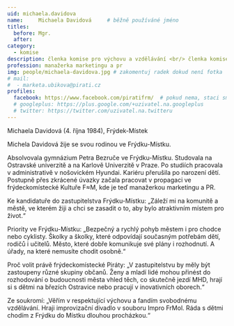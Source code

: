 ```yaml
---
uid: michaela.davidova
name:     Michaela Davidová  	# běžně používáné jméno
titles:
  before: Mgr.
  after:
category:
  - komise
description: členka komise pro výchovu a vzdělávání <br/> členka komise pro obnovu kulturních míst, historických památek a významných lokalit ve Frýdku-Místku # zobrazuje se v lide
profession: manažerka marketingu a pr
img: people/michaela-davidova.jpg # zakomentuj radek dokud není fotka
# mail:
#  - marketa.ubikova@pirati.cz
profiles:
  facebook: https://www.facebook.com/piratifrm/  # pokud nema, staci smazat tuto radku
  # googleplus: https://plus.google.com/+uzivatel.na.googleplus
  # twitter: https://twitter.com/uzivatel.na.twitteru
---
```

Michaela Davidová (4. října 1984), Frýdek-Místek

Michela Davidová žije se svou rodinou ve Frýdku-Místku.

Absolvovala gymnázium Petra Bezruče ve Frýdku-Místku. Studovala na Ostravské univerzitě a na Karlově Univerzitě v Praze. Po studiích pracovala v administrativě v nošovickém Hyundai. Kariéru přerušila po narození dětí. Postupně přes zkrácené úvazky začala pracovat v propagaci ve frýdeckomístecké Kultuře F≈M, kde je teď manažerkou marketingu a PR.

Ke kandidatuře do zastupitelstva Frýdku-Místku: „Záleží mi na komunitě a městě, ve kterém žiji a chci se zasadit o to, aby bylo atraktivním místem pro život.“

Priority ve Frýdku-Místku: „Bezpečný a rychlý pohyb městem i pro chodce nebo cyklisty. Školky a školky, které odpovídají současným potřebám dětí, rodičů i učitelů. Město, které dobře komunikuje své plány i rozhodnutí. A úřady, na které nemusíte chodit osobně.“

Proč volit právě frýdeckomístecké Piráty: „V zastupitelstvu by měly být zastoupeny různé skupiny občanů. Ženy a mladí lidé mohou přinést do rozhodování o budoucnosti města vhled těch, co skutečně jezdí MHD, hrají si s dětmi na březích Ostravice nebo pracují v inovativních oborech.“

Ze soukromí: „Věřím v respektující výchovu a fandím svobodnému vzdělávání. Hraji improvizační divadlo v souboru Impro FrMol. Ráda s dětmi chodím z Frýdku do Místku dlouhou procházkou.“
